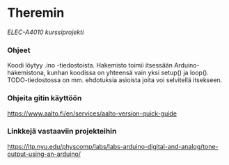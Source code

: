 # Theremin  
*ELEC-A4010 kurssiprojekti*  

### Ohjeet
Koodi löytyy .ino -tiedostoista. Hakemisto toimii itsessään Arduino-hakemistona, kunhan koodissa on yhteensä vain yksi setup() ja loop().  
TODO-tiedostossa on mm. ehdotuksia asioista joita voi selvitellä itsekseen.  

### Ohjeita gitin käyttöön
https://www.aalto.fi/en/services/aalto-version-quick-guide
  
### Linkkejä vastaaviin projekteihin
https://itp.nyu.edu/physcomp/labs/labs-arduino-digital-and-analog/tone-output-using-an-arduino/



